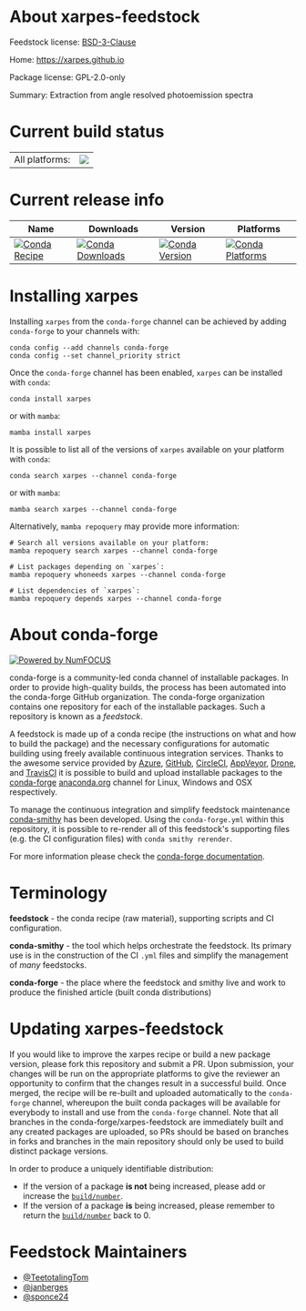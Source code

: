 About xarpes-feedstock
======================

Feedstock license: [BSD-3-Clause](https://github.com/conda-forge/xarpes-feedstock/blob/main/LICENSE.txt)

Home: https://xarpes.github.io

Package license: GPL-2.0-only

Summary: Extraction from angle resolved photoemission spectra

Current build status
====================


<table><tr><td>All platforms:</td>
    <td>
      <a href="https://dev.azure.com/conda-forge/feedstock-builds/_build/latest?definitionId=22497&branchName=main">
        <img src="https://dev.azure.com/conda-forge/feedstock-builds/_apis/build/status/xarpes-feedstock?branchName=main">
      </a>
    </td>
  </tr>
</table>

Current release info
====================

| Name | Downloads | Version | Platforms |
| --- | --- | --- | --- |
| [![Conda Recipe](https://img.shields.io/badge/recipe-xarpes-green.svg)](https://anaconda.org/conda-forge/xarpes) | [![Conda Downloads](https://img.shields.io/conda/dn/conda-forge/xarpes.svg)](https://anaconda.org/conda-forge/xarpes) | [![Conda Version](https://img.shields.io/conda/vn/conda-forge/xarpes.svg)](https://anaconda.org/conda-forge/xarpes) | [![Conda Platforms](https://img.shields.io/conda/pn/conda-forge/xarpes.svg)](https://anaconda.org/conda-forge/xarpes) |

Installing xarpes
=================

Installing `xarpes` from the `conda-forge` channel can be achieved by adding `conda-forge` to your channels with:

```
conda config --add channels conda-forge
conda config --set channel_priority strict
```

Once the `conda-forge` channel has been enabled, `xarpes` can be installed with `conda`:

```
conda install xarpes
```

or with `mamba`:

```
mamba install xarpes
```

It is possible to list all of the versions of `xarpes` available on your platform with `conda`:

```
conda search xarpes --channel conda-forge
```

or with `mamba`:

```
mamba search xarpes --channel conda-forge
```

Alternatively, `mamba repoquery` may provide more information:

```
# Search all versions available on your platform:
mamba repoquery search xarpes --channel conda-forge

# List packages depending on `xarpes`:
mamba repoquery whoneeds xarpes --channel conda-forge

# List dependencies of `xarpes`:
mamba repoquery depends xarpes --channel conda-forge
```


About conda-forge
=================

[![Powered by
NumFOCUS](https://img.shields.io/badge/powered%20by-NumFOCUS-orange.svg?style=flat&colorA=E1523D&colorB=007D8A)](https://numfocus.org)

conda-forge is a community-led conda channel of installable packages.
In order to provide high-quality builds, the process has been automated into the
conda-forge GitHub organization. The conda-forge organization contains one repository
for each of the installable packages. Such a repository is known as a *feedstock*.

A feedstock is made up of a conda recipe (the instructions on what and how to build
the package) and the necessary configurations for automatic building using freely
available continuous integration services. Thanks to the awesome service provided by
[Azure](https://azure.microsoft.com/en-us/services/devops/), [GitHub](https://github.com/),
[CircleCI](https://circleci.com/), [AppVeyor](https://www.appveyor.com/),
[Drone](https://cloud.drone.io/welcome), and [TravisCI](https://travis-ci.com/)
it is possible to build and upload installable packages to the
[conda-forge](https://anaconda.org/conda-forge) [anaconda.org](https://anaconda.org/)
channel for Linux, Windows and OSX respectively.

To manage the continuous integration and simplify feedstock maintenance
[conda-smithy](https://github.com/conda-forge/conda-smithy) has been developed.
Using the ``conda-forge.yml`` within this repository, it is possible to re-render all of
this feedstock's supporting files (e.g. the CI configuration files) with ``conda smithy rerender``.

For more information please check the [conda-forge documentation](https://conda-forge.org/docs/).

Terminology
===========

**feedstock** - the conda recipe (raw material), supporting scripts and CI configuration.

**conda-smithy** - the tool which helps orchestrate the feedstock.
                   Its primary use is in the construction of the CI ``.yml`` files
                   and simplify the management of *many* feedstocks.

**conda-forge** - the place where the feedstock and smithy live and work to
                  produce the finished article (built conda distributions)


Updating xarpes-feedstock
=========================

If you would like to improve the xarpes recipe or build a new
package version, please fork this repository and submit a PR. Upon submission,
your changes will be run on the appropriate platforms to give the reviewer an
opportunity to confirm that the changes result in a successful build. Once
merged, the recipe will be re-built and uploaded automatically to the
`conda-forge` channel, whereupon the built conda packages will be available for
everybody to install and use from the `conda-forge` channel.
Note that all branches in the conda-forge/xarpes-feedstock are
immediately built and any created packages are uploaded, so PRs should be based
on branches in forks and branches in the main repository should only be used to
build distinct package versions.

In order to produce a uniquely identifiable distribution:
 * If the version of a package **is not** being increased, please add or increase
   the [``build/number``](https://docs.conda.io/projects/conda-build/en/latest/resources/define-metadata.html#build-number-and-string).
 * If the version of a package **is** being increased, please remember to return
   the [``build/number``](https://docs.conda.io/projects/conda-build/en/latest/resources/define-metadata.html#build-number-and-string)
   back to 0.

Feedstock Maintainers
=====================

* [@TeetotalingTom](https://github.com/TeetotalingTom/)
* [@janberges](https://github.com/janberges/)
* [@sponce24](https://github.com/sponce24/)

